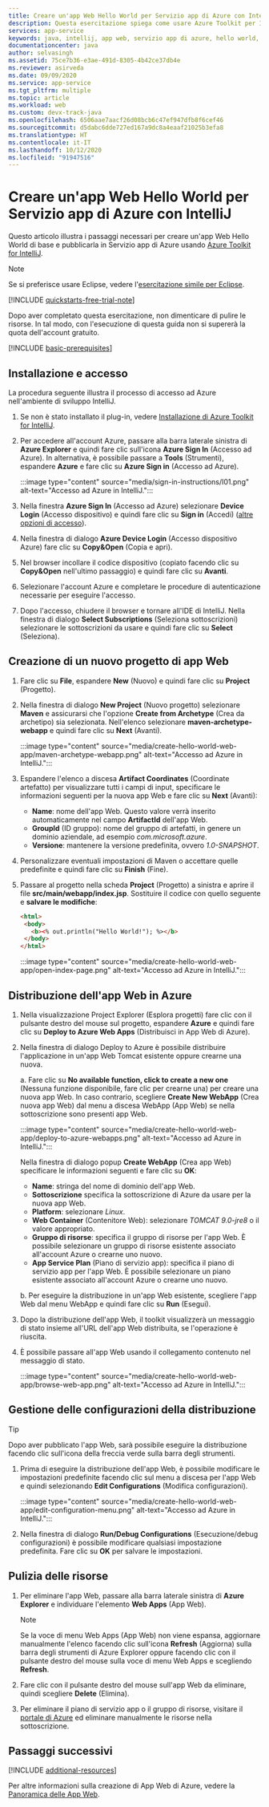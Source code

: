 ```yaml
---
title: Creare un'app Web Hello World per Servizio app di Azure con IntelliJ
description: Questa esercitazione spiega come usare Azure Toolkit per IntelliJ per creare un'app Web Hello World per Azure.
services: app-service
keywords: java, intellij, app web, servizio app di azure, hello world, avvio rapido
documentationcenter: java
author: selvasingh
ms.assetid: 75ce7b36-e3ae-491d-8305-4b42ce37db4e
ms.reviewer: asirveda
ms.date: 09/09/2020
ms.service: app-service
ms.tgt_pltfrm: multiple
ms.topic: article
ms.workload: web
ms.custom: devx-track-java
ms.openlocfilehash: 6506aae7aacf26d08bcb6c47ef947dfb8f6cef46
ms.sourcegitcommit: d5dabc6dde727ed167a9dc8a4eaaf21025b3efa8
ms.translationtype: HT
ms.contentlocale: it-IT
ms.lasthandoff: 10/12/2020
ms.locfileid: "91947516"
---
```

# <a name="create-a-hello-world-web-app-for-azure-app-service-using-intellij"></a>Creare un'app Web Hello World per Servizio app di Azure con IntelliJ

Questo articolo illustra i passaggi necessari per creare un'app Web Hello World di base e pubblicarla in Servizio app di Azure usando [Azure Toolkit for IntelliJ](https://plugins.jetbrains.com/plugin/8053).

> [!NOTE]
>
> Se si preferisce usare Eclipse, vedere l'[esercitazione simile per Eclipse][eclipse-hello-world].
>
>[!INCLUDE [quickstarts-free-trial-note](includes/quickstarts-free-trial-note.md)]
>
> Dopo aver completato questa esercitazione, non dimenticare di pulire le risorse. In tal modo, con l'esecuzione di questa guida non si supererà la quota dell'account gratuito.
>

[!INCLUDE [basic-prerequisites](includes/basic-prerequisites.md)]

## <a name="installation-and-sign-in"></a>Installazione e accesso

La procedura seguente illustra il processo di accesso ad Azure nell'ambiente di sviluppo IntelliJ.

1. Se non è stato installato il plug-in, vedere [Installazione di Azure Toolkit for IntelliJ](installation.md).

1. Per accedere all'account Azure, passare alla barra laterale sinistra di **Azure Explorer** e quindi fare clic sull'icona **Azure Sign In** (Accesso ad Azure). In alternativa, è possibile passare a **Tools** (Strumenti), espandere **Azure** e fare clic su **Azure Sign in** (Accesso ad Azure).

   :::image type="content" source="media/sign-in-instructions/I01.png" alt-text="Accesso ad Azure in IntelliJ."::: 

1. Nella finestra **Azure Sign In** (Accesso ad Azure) selezionare **Device Login** (Accesso dispositivo) e quindi fare clic su **Sign in** (Accedi) ([altre opzioni di accesso](sign-in-instructions.md)).

1. Nella finestra di dialogo **Azure Device Login** (Accesso dispositivo Azure) fare clic su **Copy&Open** (Copia e apri).

1. Nel browser incollare il codice dispositivo (copiato facendo clic su **Copy&Open** nell'ultimo passaggio) e quindi fare clic su **Avanti**.

1. Selezionare l'account Azure e completare le procedure di autenticazione necessarie per eseguire l'accesso.

1. Dopo l'accesso, chiudere il browser e tornare all'IDE di IntelliJ. Nella finestra di dialogo **Select Subscriptions** (Seleziona sottoscrizioni) selezionare le sottoscrizioni da usare e quindi fare clic su **Select** (Seleziona).

## <a name="creating-a-new-web-app-project"></a>Creazione di un nuovo progetto di app Web

1. Fare clic su **File**, espandere **New** (Nuovo) e quindi fare clic su **Project** (Progetto).

1. Nella finestra di dialogo **New Project** (Nuovo progetto) selezionare **Maven** e assicurarsi che l'opzione **Create from Archetype** (Crea da archetipo) sia selezionata. Nell'elenco selezionare **maven-archetype-webapp** e quindi fare clic su **Next** (Avanti).

   :::image type="content" source="media/create-hello-world-web-app/maven-archetype-webapp.png" alt-text="Accesso ad Azure in IntelliJ."::: 

1. Espandere l'elenco a discesa **Artifact Coordinates** (Coordinate artefatto) per visualizzare tutti i campi di input, specificare le informazioni seguenti per la nuova app Web e fare clic su **Next** (Avanti):

   * **Name**: nome dell'app Web. Questo valore verrà inserito automaticamente nel campo **ArtifactId** dell'app Web.
   * **GroupId** (ID gruppo): nome del gruppo di artefatti, in genere un dominio aziendale, ad esempio *com.microsoft.azure*.
   * **Versione**: mantenere la versione predefinita, ovvero *1.0-SNAPSHOT*.

1. Personalizzare eventuali impostazioni di Maven o accettare quelle predefinite e quindi fare clic su **Finish** (Fine).

1. Passare al progetto nella scheda **Project** (Progetto) a sinistra e aprire il file **src/main/webapp/index.jsp**. Sostituire il codice con quello seguente e **salvare le modifiche**:

   ```html
   <html>
    <body>
      <b><% out.println("Hello World!"); %></b>
    </body>
   </html>
   ```
   :::image type="content" source="media/create-hello-world-web-app/open-index-page.png" alt-text="Accesso ad Azure in IntelliJ.":::

## <a name="deploying-web-app-to-azure"></a>Distribuzione dell'app Web in Azure

1. Nella visualizzazione Project Explorer (Esplora progetti) fare clic con il pulsante destro del mouse sul progetto, espandere **Azure** e quindi fare clic su **Deploy to Azure Web Apps** (Distribuisci in App Web di Azure).

1. Nella finestra di dialogo Deploy to Azure è possibile distribuire l'applicazione in un'app Web Tomcat esistente oppure crearne una nuova.

   a. Fare clic su **No available function, click to create a new one** (Nessuna funzione disponibile, fare clic per crearne una) per creare una nuova app Web. In caso contrario, scegliere **Create New WebApp** (Crea nuova app Web) dal menu a discesa WebApp (App Web) se nella sottoscrizione sono presenti app Web.

      :::image type="content" source="media/create-hello-world-web-app/deploy-to-azure-webapps.png" alt-text="Accesso ad Azure in IntelliJ.":::

   Nella finestra di dialogo popup **Create WebApp** (Crea app Web) specificare le informazioni seguenti e fare clic su **OK**: 

      * **Name**: stringa del nome di dominio dell'app Web.
      * **Sottoscrizione** specifica la sottoscrizione di Azure da usare per la nuova app Web.
      * **Platform**: selezionare *Linux*.
      * **Web Container** (Contenitore Web): selezionare *TOMCAT 9.0-jre8* o il valore appropriato.
      * **Gruppo di risorse**: specifica il gruppo di risorse per l'app Web. È possibile selezionare un gruppo di risorse esistente associato all'account Azure o crearne uno nuovo.
      * **App Service Plan** (Piano di servizio app): specifica il piano di servizio app per l'app Web. È possibile selezionare un piano esistente associato all'account Azure o crearne uno nuovo.

   b. Per eseguire la distribuzione in un'app Web esistente, scegliere l'app Web dal menu WebApp e quindi fare clic su **Run** (Esegui).

1. Dopo la distribuzione dell'app Web, il toolkit visualizzerà un messaggio di stato insieme all'URL dell'app Web distribuita, se l'operazione è riuscita.

1. È possibile passare all'app Web usando il collegamento contenuto nel messaggio di stato.

   :::image type="content" source="media/create-hello-world-web-app/browse-web-app.png" alt-text="Accesso ad Azure in IntelliJ.":::

## <a name="managing-deploy-configurations"></a>Gestione delle configurazioni della distribuzione

> [!TIP]
> Dopo aver pubblicato l'app Web, sarà possibile eseguire la distribuzione facendo clic sull'icona della freccia verde sulla barra degli strumenti.

1. Prima di eseguire la distribuzione dell'app Web, è possibile modificare le impostazioni predefinite facendo clic sul menu a discesa per l'app Web e quindi selezionando **Edit Configurations** (Modifica configurazioni).

   :::image type="content" source="media/create-hello-world-web-app/edit-configuration-menu.png" alt-text="Accesso ad Azure in IntelliJ.":::

1. Nella finestra di dialogo **Run/Debug Configurations** (Esecuzione/debug configurazioni) è possibile modificare qualsiasi impostazione predefinita. Fare clic su **OK** per salvare le impostazioni.

## <a name="cleaning-up-resources"></a>Pulizia delle risorse

1. Per eliminare l'app Web, passare alla barra laterale sinistra di **Azure Explorer** e individuare l'elemento **Web Apps** (App Web). 

   > [!NOTE]
   > Se la voce di menu Web Apps (App Web) non viene espansa, aggiornare manualmente l'elenco facendo clic sull'icona **Refresh** (Aggiorna) sulla barra degli strumenti di Azure Explorer oppure facendo clic con il pulsante destro del mouse sulla voce di menu Web Apps e scegliendo **Refresh**.

1. Fare clic con il pulsante destro del mouse sull'app Web da eliminare, quindi scegliere **Delete** (Elimina).

1. Per eliminare il piano di servizio app o il gruppo di risorse, visitare il [portale di Azure](https://portal.azure.com) ed eliminare manualmente le risorse nella sottoscrizione.

## <a name="next-steps"></a>Passaggi successivi

[!INCLUDE [additional-resources](includes/additional-resources.md)]

Per altre informazioni sulla creazione di App Web di Azure, vedere la [Panoramica delle App Web].

<!-- URL List -->

[Azure Toolkit for IntelliJ]: /azure/developer/java/tookit-for-intellij
[Azure Toolkit for Eclipse]: /azure/developer/java/tookit-for-eclipse
[eclipse-hello-world]: ../toolkit-for-eclipse/create-hello-world-web-app.md
[Panoramica delle app Web]: /azure/app-service/app-service-web-overview
[Apache Tomcat]: http://tomcat.apache.org/
[Jetty]: http://www.eclipse.org/jetty/
[intelliJ-sign-in-instructions]: sign-in-instructions.md

<!-- IMG List -->
[marketplace]:media/create-hello-world-web-app/marketplace.png
[file-new-project]: media/create-hello-world-web-app/file-new-project.png
[maven-archetype-webapp]: media/create-hello-world-web-app/maven-archetype-webapp.png
[groupid-and-artifactid]: media/create-hello-world-web-app/groupid-and-artifactid.png
[maven-options]: media/create-hello-world-web-app/maven-options.png
[project-name]: media/create-hello-world-web-app/project-name.png
[open-index-page]: media/create-hello-world-web-app/open-index-page.png
[edit-index-page]: media/create-hello-world-web-app/edit-index-page.png
[deploy-to-azure-menu]: media/create-hello-world-web-app/run-on-web-app-menu.png
[deploy-to-azure-dialog]: media/create-hello-world-web-app/run-on-web-app-dialog.png
[deploy-to-existing-webapp]: media/create-hello-world-web-app/deploy-to-existing-webapp.png
[create-new-web-app-dialog]: media/create-hello-world-web-app/create-new-web-app-dialog.png
[successfully-deployed]: media/create-hello-world-web-app/successfully-deployed.png
[browse-web-app]: media/create-hello-world-web-app/browse-web-app.png
[edit-configuration-menu]: media/create-hello-world-web-app/edit-configuration-menu.png
[edit-configuration-dialog]: media/create-hello-world-web-app/edit-configuration-dialog.png
[clean-resources]: media/create-hello-world-web-app/clean-resource.png
